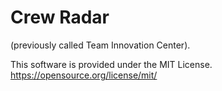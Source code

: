 # Crew Radar
(previously called Team Innovation Center).

This software is provided under the MIT License. https://opensource.org/license/mit/